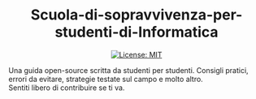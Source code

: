 <div align="center">

# Scuola-di-sopravvivenza-per-studenti-di-Informatica


[![License: MIT](https://img.shields.io/badge/License-MIT-yellow.svg)](LICENSE)

</div>


Una guida open-source scritta da studenti per studenti. Consigli pratici, errori da evitare, strategie testate sul campo e molto altro.  
Sentiti libero di contribuire se ti va. 
